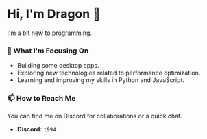 # Hi, I'm Dragon 👋

I'm a bit new to programming.

### 🔭 What I'm Focusing On

* Building some desktop apps.
* Exploring new technologies related to performance optimization.
* Learning and improving my skills in Python and JavaScript.

### 📫 How to Reach Me

You can find me on Discord for collaborations or a quick chat.

* **Discord:** `t994`
